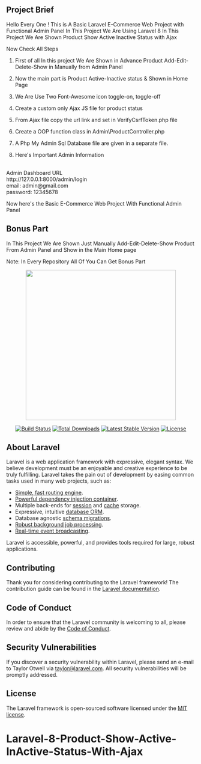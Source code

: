 ## Project Brief 

Hello Every One !
This is A Basic Laravel E-Commerce Web Project with Functional Admin Panel
In This Project We Are Using Laravel 8
In This Project We Are Shown Product Show Active Inactive Status with Ajax

Now Check All Steps 

1) First of all In this project We Are Shown in Advance Product Add-Edit-Delete-Show in Manually from Admin Panel

2) Now the main part is Product Active-Inactive status & Shown in Home Page

3) We Are Use Two Font-Awesome icon toggle-on, toggle-off

4) Create a custom only Ajax JS file for product status 

5) From Ajax file copy the url link and set in VerifyCsrfToken.php file

6) Create a OOP function class in Admin\ProductController.php

7) A Php My Admin Sql Database file are given in a separate file.

8) Here's Important Admin Information
<br>
Admin Dashboard URL 
<br>
http://127.0.0.1:8000/admin/login
<br>
email: admin@gmail.com
<br>
password: 12345678

Now here's the Basic E-Commerce Web Project With Functional Admin Panel

## Bonus Part

In This Project We Are Shown Just Manually Add-Edit-Delete-Show Product From Admin Panel and Show in the Main Home page

Note:
In Every Repository All Of You Can Get Bonus Part



<p align="center"><a href="https://laravel.com" target="_blank"><img src="https://raw.githubusercontent.com/laravel/art/master/logo-lockup/5%20SVG/2%20CMYK/1%20Full%20Color/laravel-logolockup-cmyk-red.svg" width="400"></a></p>

<p align="center">
<a href="https://travis-ci.org/laravel/framework"><img src="https://travis-ci.org/laravel/framework.svg" alt="Build Status"></a>
<a href="https://packagist.org/packages/laravel/framework"><img src="https://img.shields.io/packagist/dt/laravel/framework" alt="Total Downloads"></a>
<a href="https://packagist.org/packages/laravel/framework"><img src="https://img.shields.io/packagist/v/laravel/framework" alt="Latest Stable Version"></a>
<a href="https://packagist.org/packages/laravel/framework"><img src="https://img.shields.io/packagist/l/laravel/framework" alt="License"></a>
</p>

## About Laravel

Laravel is a web application framework with expressive, elegant syntax. We believe development must be an enjoyable and creative experience to be truly fulfilling. Laravel takes the pain out of development by easing common tasks used in many web projects, such as:

- [Simple, fast routing engine](https://laravel.com/docs/routing).
- [Powerful dependency injection container](https://laravel.com/docs/container).
- Multiple back-ends for [session](https://laravel.com/docs/session) and [cache](https://laravel.com/docs/cache) storage.
- Expressive, intuitive [database ORM](https://laravel.com/docs/eloquent).
- Database agnostic [schema migrations](https://laravel.com/docs/migrations).
- [Robust background job processing](https://laravel.com/docs/queues).
- [Real-time event broadcasting](https://laravel.com/docs/broadcasting).

Laravel is accessible, powerful, and provides tools required for large, robust applications.




## Contributing

Thank you for considering contributing to the Laravel framework! The contribution guide can be found in the [Laravel documentation](https://laravel.com/docs/contributions).

## Code of Conduct

In order to ensure that the Laravel community is welcoming to all, please review and abide by the [Code of Conduct](https://laravel.com/docs/contributions#code-of-conduct).

## Security Vulnerabilities

If you discover a security vulnerability within Laravel, please send an e-mail to Taylor Otwell via [taylor@laravel.com](mailto:taylor@laravel.com). All security vulnerabilities will be promptly addressed.

## License

The Laravel framework is open-sourced software licensed under the [MIT license](https://opensource.org/licenses/MIT).
# Laravel-8-Product-Show-Active-InActive-Status-With-Ajax
